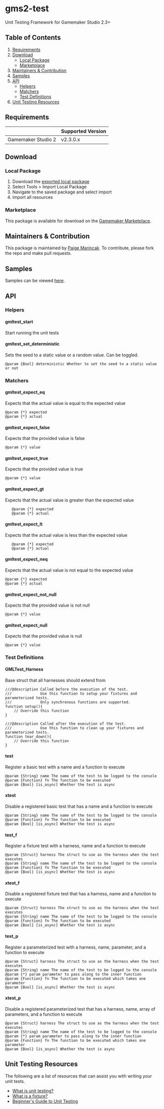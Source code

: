 # gms2-test
Unit Testing Framework for Gamemaker Studio 2.3+

## Table of Contents

 1. [Requirements](#requirements)
 2. [Download](#download)
	 - [Local Package](#local-package)
	 - [Marketplace](#marketplace)
 3. [Maintainers & Contribution](#maintainers--contribution)
 4. [Samples](#samples)
 5. [API](#api)
	 - [Helpers](#helpers)
	 - [Matchers](#matchers)
	 - [Test Definitions](#test-definitions)
 6. [Unit Testing Resources](#unit-testing-resources)

## Requirements

|| Supported Version |
|--|--|
| Gamemaker Studio 2 | v2.3.0.x |

## Download
### Local Package

 1. Download the [exported local package](https://github.com/pmarincak/gms2-test/blob/master/export/package.gmltest.yymps)
 2. Select Tools > Import Local Package
 3. Navigate to the saved package and select import
 4. Import all resources

### Marketplace

This package is available for download on the [Gamemaker Marketplace](https://marketplace.yoyogames.com/assets/9280/gms2-test).

## Maintainers & Contribution
This package is maintained by [Paige Marincak](https://twitter.com/paigemarincak/). To contribute, please fork the repo and make pull requests.

## Samples
Samples can be viewed [here](https://github.com/pmarincak/gms2-test/tree/master/samples).

## API
### Helpers
#### gmltest_start
Start running the unit tests

#### gmltest_set_deterministic
Sets the seed to a static value or a random value. Can be toggled.

    @param {Bool} deterministic Whether to set the seed to a static value or not

### Matchers
#### gmltest_expect_eq
Expects that the actual value is equal to the expected value

    @param {*} expected
    @param {*} actual

#### gmltest_expect_false
Expects that the provided value is false

    @param {*} value

#### gmltest_expect_true
Expects that the provided value is true

    @param {*} value

#### gmltest_expect_gt
Expects that the actual value is greater than the expected value

       @param {*} expected
       @param {*} actual

#### gmltest_expect_lt
Expects that the actual value is less than the expected value

       @param {*} expected
       @param {*} actual

#### gmltest_expect_neq
Expects that the actual value is not equal to the expected value

    @param {*} expected
    @param {*} actual

#### gmltest_expect_not_null
Expects that the provided value is not null

    @param {*} value

#### gmltest_expect_null
Expects that the provided value is null

    @param {*} value

### Test Definitions
#### GMLTest_Harness
Base struct that all harnesses should extend from

    ///@description Called before the execution of the test.
    ///             Use this function to setup your fixtures and parameterized tests.
    ///             Only synchronous functions are supported.
    function setup(){
    	// Override this function
    }
	
    ///@description Called after the execution of the test.
    ///             Use this function to clean up your fixtures and parameterized tests.
    function tear_down(){
    	// Override this function
    }
#### test
Register a basic test with a name and a function to execute

    @param {String} name The name of the test to be logged to the console
    @param {Function} fn The function to be executed
    @param {Bool} [is_async] Whether the test is async
#### xtest
Disable a registered basic test that has a name and a function to execute

    @param {String} name The name of the test to be logged to the console
    @param {Function} fn The function to be executed
    @param {Bool} [is_async] Whether the test is async
#### test_f
Register a fixture test with a harness, name and a function to execute

    @param {Struct} harness The struct to use as the harness when the test executes
    @param {String} name The name of the test to be logged to the console
    @param {Function} fn The function to be executed
    @param {Bool} [is_async] Whether the test is async

#### xtest_f
Disable a registered fixture test that has a harness, name and a function to execute

    @param {Struct} harness The struct to use as the harness when the test executes
    @param {String} name The name of the test to be logged to the console
    @param {Function} fn The function to be executed
    @param {Bool} [is_async] Whether the test is async

#### test_p
Register a parameterized test with a harness, name, parameter, and a function to execute

    @param {Struct} harness The struct to use as the harness when the test executes
    @param {String} name The name of the test to be logged to the console
    @param {*} param parameter to pass along to the inner function
    @param {Function} fn The function to be executed which takes one parameter
    @param {Bool} [is_async] Whether the test is async

#### xtest_p
Disable a registered parameterized test that has a harness, name, array of parameters, and a function to execute

    @param {Struct} harness The struct to use as the harness when the test executes
    @param {String} name The name of the test to be logged to the console
    @param {*} param parameter to pass along to the inner function
    @param {Function} fn The function to be executed which takes one parameter
    @param {Bool} [is_async] Whether the test is async
    
## Unit Testing Resources
The following are a list of resources that can assist you with writing your unit tests. 

- [What is unit testing?](https://en.wikipedia.org/wiki/Unit_testing)
- [What is a fixture?](https://en.wikipedia.org/wiki/Test_fixture)
- [Beginner's Guide to Unit Testing](https://www.codementor.io/@wbsimms/unit-testing-foundations-programming-beginners-du107q81d)
